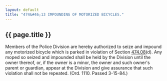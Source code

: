 ```yaml
---
layout: default
title: "474&#46;13 IMPOUNDING OF MOTORIZED BICYCLES."
---
```


{{ page.title }}
----------------

Members of the Police Division are hereby authorized to seize and impound any motorized bicycle which is parked in violation of Section [474.08](27f9545a.html)(d). Any moped so seized and impounded shall be held by the Division until the owner thereof, or, if the owner is a minor, the owner and such owner's parent or guardian, appear at the Division and give assurance that such violation shall not be repeated. (Ord. 1110. Passed 3-15-84.)